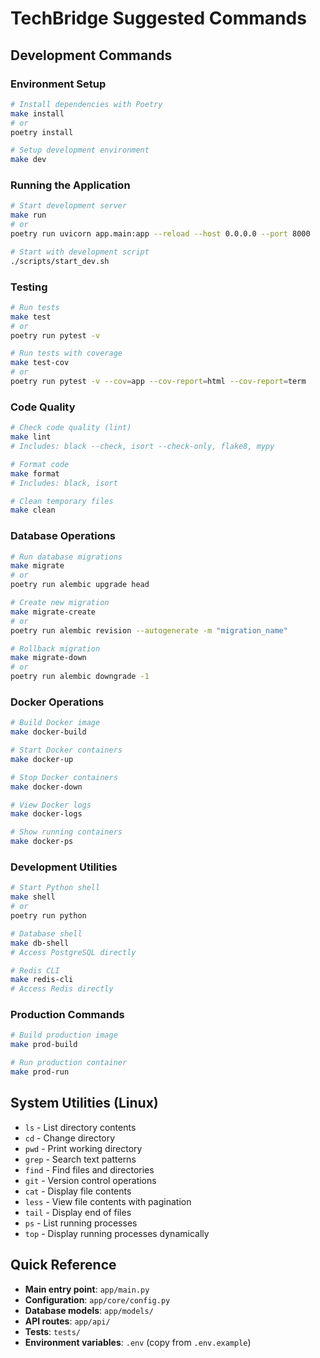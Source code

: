 # TechBridge Suggested Commands

## Development Commands

### Environment Setup
```bash
# Install dependencies with Poetry
make install
# or
poetry install

# Setup development environment  
make dev
```

### Running the Application
```bash
# Start development server
make run
# or
poetry run uvicorn app.main:app --reload --host 0.0.0.0 --port 8000

# Start with development script
./scripts/start_dev.sh
```

### Testing
```bash
# Run tests
make test
# or
poetry run pytest -v

# Run tests with coverage
make test-cov
# or  
poetry run pytest -v --cov=app --cov-report=html --cov-report=term
```

### Code Quality
```bash
# Check code quality (lint)
make lint
# Includes: black --check, isort --check-only, flake8, mypy

# Format code
make format  
# Includes: black, isort

# Clean temporary files
make clean
```

### Database Operations
```bash
# Run database migrations
make migrate
# or
poetry run alembic upgrade head

# Create new migration
make migrate-create
# or
poetry run alembic revision --autogenerate -m "migration_name"

# Rollback migration
make migrate-down
# or
poetry run alembic downgrade -1
```

### Docker Operations
```bash
# Build Docker image
make docker-build

# Start Docker containers
make docker-up

# Stop Docker containers  
make docker-down

# View Docker logs
make docker-logs

# Show running containers
make docker-ps
```

### Development Utilities
```bash
# Start Python shell
make shell
# or
poetry run python

# Database shell
make db-shell
# Access PostgreSQL directly

# Redis CLI
make redis-cli
# Access Redis directly
```

### Production Commands
```bash
# Build production image
make prod-build

# Run production container
make prod-run
```

## System Utilities (Linux)
- `ls` - List directory contents
- `cd` - Change directory  
- `pwd` - Print working directory
- `grep` - Search text patterns
- `find` - Find files and directories
- `git` - Version control operations
- `cat` - Display file contents
- `less` - View file contents with pagination
- `tail` - Display end of files
- `ps` - List running processes
- `top` - Display running processes dynamically

## Quick Reference
- **Main entry point**: `app/main.py`
- **Configuration**: `app/core/config.py`
- **Database models**: `app/models/`
- **API routes**: `app/api/`
- **Tests**: `tests/`
- **Environment variables**: `.env` (copy from `.env.example`)